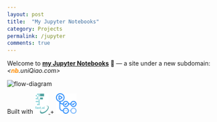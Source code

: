```yaml
---
layout: post
title:  "My Jupyter Notebooks"
category: Projects
permalink: /jupyter
comments: true
---
```


Welcome to __[my Jupyter Notebooks](https://nb.uniqiao.com/)__ 📙 — a site under a new subdomain: *<__<span style="color: darkorange">nb</span>__.uniQiao.com>*

![flow-diagram](https://nb.uniqiao.com/images/diagram.png)

Built with <a href="https://github.com/fastai/fastpages">
<img src="/projects/assets/images/fastai-logo.png" alt="fastai logo" title="fastpages" height="48">
</a> + <a href="https://github.com/features/actions">
<img src="/projects/assets/images/actions-logo.png" alt="actions logo" title="GitHub Actions" height="48">
</a>

